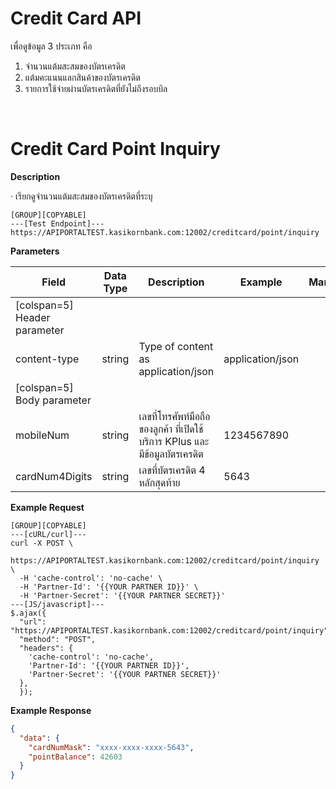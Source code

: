 # **Credit Card API**

เพื่อดูข้อมูล 3 ประเภท คือ

1. จำนวนแต้มสะสมของบัตรเครดิต
2. แต้มคะแนนแลกสินค้าของบัตรเครดิต
3. รายการใช้จ่ายผ่านบัตรเครดิตที่ยังไม่ถึงรอบบิล

<br />

# Credit Card Point Inquiry

**Description**

· เรียกดูจำนวนแต้มสะสมของบัตรเครดิตที่ระบุ

```
[GROUP][COPYABLE]
---[Test Endpoint]---
https://APIPORTALTEST.kasikornbank.com:12002/creditcard/point/inquiry
```

**Parameters**

| Field                        | Data Type | Description                                                                | Example          | Mandatory |
| ---------------------------- | --------- | -------------------------------------------------------------------------- | ---------------- | :-------: |
| [colspan=5] Header parameter |
| content-type                 | string    | Type of content as application/json                                        | application/json |     Y     |
| [colspan=5] Body parameter   |
| mobileNum                    | string    | เลขที่โทรศัพท์มือถือของลูกค้า ที่เปิดใช้บริการ KPlus และมีข้อมูลบัตรเครดิต | 1234567890       |     Y     |
| cardNum4Digits               | string    | เลขที่บัตรเครดิต 4 หลักสุดท้าย                                             | 5643             |     Y     |

**Example Request**

```
[GROUP][COPYABLE]
---[cURL/curl]---
curl -X POST \
  https://APIPORTALTEST.kasikornbank.com:12002/creditcard/point/inquiry \
  -H 'cache-control': 'no-cache' \
  -H 'Partner-Id': '{{YOUR PARTNER ID}}' \
  -H 'Partner-Secret': '{{YOUR PARTNER SECRET}}'
---[JS/javascript]---
$.ajax({
  "url": "https://APIPORTALTEST.kasikornbank.com:12002/creditcard/point/inquiry",
  "method": "POST",
  "headers": {
    'cache-control': 'no-cache',
    'Partner-Id': '{{YOUR PARTNER ID}}',
    'Partner-Secret': '{{YOUR PARTNER SECRET}}'
  },
  });
```

**Example Response**

```json
{
  "data": {
    "cardNumMask": "xxxx-xxxx-xxxx-5643",
    "pointBalance": 42603
  }
}
```
